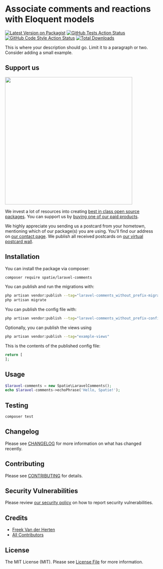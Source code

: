 # Associate comments and reactions with Eloquent models

[![Latest Version on Packagist](https://img.shields.io/packagist/v/spatie/laravel-comments.svg?style=flat-square)](https://packagist.org/packages/spatie/laravel-comments)
[![GitHub Tests Action Status](https://img.shields.io/github/workflow/status/spatie/laravel-comments/run-tests?label=tests)](https://github.com/spatie/laravel-comments/actions?query=workflow%3Arun-tests+branch%3Amain)
[![GitHub Code Style Action Status](https://img.shields.io/github/workflow/status/spatie/laravel-comments/Check%20&%20fix%20styling?label=code%20style)](https://github.com/spatie/laravel-comments/actions?query=workflow%3A"Check+%26+fix+styling"+branch%3Amain)
[![Total Downloads](https://img.shields.io/packagist/dt/spatie/laravel-comments.svg?style=flat-square)](https://packagist.org/packages/spatie/laravel-comments)

This is where your description should go. Limit it to a paragraph or two. Consider adding a small example.

## Support us

[<img src="https://github-ads.s3.eu-central-1.amazonaws.com/laravel-comments.jpg?t=1" width="419px" />](https://spatie.be/github-ad-click/laravel-comments)

We invest a lot of resources into creating [best in class open source packages](https://spatie.be/open-source). You can support us by [buying one of our paid products](https://spatie.be/open-source/support-us).

We highly appreciate you sending us a postcard from your hometown, mentioning which of our package(s) you are using. You'll find our address on [our contact page](https://spatie.be/about-us). We publish all received postcards on [our virtual postcard wall](https://spatie.be/open-source/postcards).

## Installation

You can install the package via composer:

```bash
composer require spatie/laravel-comments
```

You can publish and run the migrations with:

```bash
php artisan vendor:publish --tag="laravel-comments_without_prefix-migrations"
php artisan migrate
```

You can publish the config file with:
```bash
php artisan vendor:publish --tag="laravel-comments_without_prefix-config"
```

Optionally, you can publish the views using

```bash
php artisan vendor:publish --tag="example-views"
```

This is the contents of the published config file:

```php
return [
];
```

## Usage

```php
$laravel-comments = new Spatie\LaravelComments();
echo $laravel-comments->echoPhrase('Hello, Spatie!');
```

## Testing

```bash
composer test
```

## Changelog

Please see [CHANGELOG](CHANGELOG.md) for more information on what has changed recently.

## Contributing

Please see [CONTRIBUTING](.github/CONTRIBUTING.md) for details.

## Security Vulnerabilities

Please review [our security policy](../../security/policy) on how to report security vulnerabilities.

## Credits

- [Freek Van der Herten](https://github.com/freekmurze)
- [All Contributors](../../contributors)

## License

The MIT License (MIT). Please see [License File](LICENSE.md) for more information.
